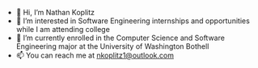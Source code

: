 - 👋 Hi, I’m Nathan Koplitz
- 👀 I’m interested in Software Engineering internships and opportunities while I am attending college
- 🌱 I’m currently enrolled in the Computer Science and Software Engineering major at the University of Washington Bothell 
- 📫 You can reach me at nkoplitz1@outlook.com
